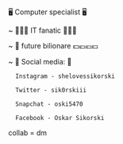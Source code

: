 

🖥 Computer specialist 🖥

~
👨🏼‍💻 IT fanatic 👨🏼‍💻

~
🚀 future bilionare 💵💷💶💴

~
📱 Social media: 📱

      Instagram - shelovessikorski
      
      Twitter - sik0rskiii
      
      Snapchat - oski5470
      
      Facebook - Oskar Sikorski
      
 collab = dm
